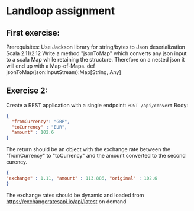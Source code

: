 # Landloop assignment

## First exercise:
Prerequisites:
Use Jackson library for string/bytes to Json deserialization Scala 2.11/2.12
Write a method "jsonToMap" which converts any json input to a scala Map while retaining the structure.
Therefore on a nested json it will end up with a Map-of-Maps.
def jsonToMap(json:InputStream):Map[String, Any]

## Exercise 2:
Create a REST application with a single endpoint: `POST /api/convert` Body:
```json
{
  "fromCurrency": "GBP",
  "toCurrency" : "EUR",
  "amount" : 102.6
}
```

The return should be an object with the exchange rate between the "fromCurrency" to "toCurrency" and the amount converted to the second curency.

```json
{
"exchange" : 1.11, "amount" : 113.886, "original" : 102.6
}
```

The exchange rates should be dynamic and loaded from https://exchangeratesapi.io/api/latest on demand
